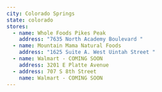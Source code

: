 ```yaml
---
city: Colorado Springs
state: colorado
stores:
  - name: Whole Foods Pikes Peak
    address: "7635 North Academy Boulevard "
  - name: Mountain Mama Natural Foods
    address: "1625 Suite A. West Uintah Street "
  - name: Walmart - COMING SOON
    address: 3201 E Platte Avenue
  - address: 707 S 8th Street
    name: Walmart - COMING SOON
---
```

